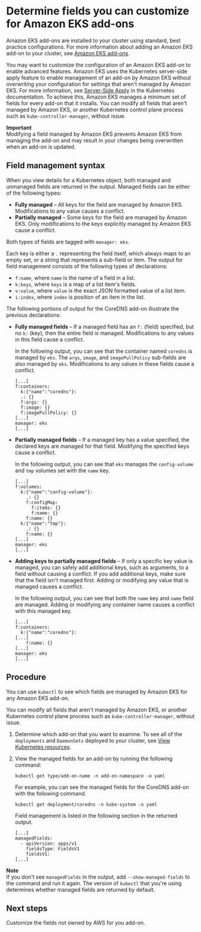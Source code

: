 # Determine fields you can customize for Amazon EKS add\-ons<a name="kubernetes-field-management"></a>

Amazon EKS add\-ons are installed to your cluster using standard, best practice configurations\. For more information about adding an Amazon EKS add\-on to your cluster, see [Amazon EKS add\-ons](eks-add-ons.md)\. 

You may want to customize the configuration of an Amazon EKS add\-on to enable advanced features\. Amazon EKS uses the Kubernetes server\-side apply feature to enable management of an add\-on by Amazon EKS without overwriting your configuration for settings that aren't managed by Amazon EKS\. For more information, see [Server\-Side Apply](https://kubernetes.io/docs/reference/using-api/server-side-apply/) in the Kubernetes documentation\. To achieve this, Amazon EKS manages a minimum set of fields for every add\-on that it installs\. You can modify all fields that aren't managed by Amazon EKS, or another Kubernetes control plane process such as `kube-controller-manager`, without issue\. 

**Important**  
Modifying a field managed by Amazon EKS prevents Amazon EKS from managing the add\-on and may result in your changes being overwritten when an add\-on is updated\.

## Field management syntax<a name="add-on-config-management-understanding-field-management"></a>

When you view details for a Kubernetes object, both managed and unmanaged fields are returned in the output\. Managed fields can be either of the following types:
+ **Fully managed** – All keys for the field are managed by Amazon EKS\. Modifications to any value causes a conflict\.
+ **Partially managed** – Some keys for the field are managed by Amazon EKS\. Only modifications to the keys explicitly managed by Amazon EKS cause a conflict\.

Both types of fields are tagged with `manager: eks`\.

Each key is either a `.` representing the field itself, which always maps to an empty set, or a string that represents a sub\-field or item\. The output for field management consists of the following types of declarations:
+ `f:name`, where `name` is the name of a field in a list\.
+ `k:keys`, where `keys` is a map of a list item's fields\.
+ `v:value`, where `value` is the exact JSON formatted value of a list item\.
+ `i:index`, where `index` is position of an item in the list\.

The following portions of output for the CoreDNS add\-on illustrate the previous declarations: 
+ **Fully managed fields** – If a managed field has an `f:` \(field\) specified, but no `k:` \(key\), then the entire field is managed\. Modifications to any values in this field cause a conflict\. 

  In the following output, you can see that the container named `coredns` is managed by `eks`\. The `args`, `image`, and `imagePullPolicy` sub\-fields are also managed by `eks`\. Modifications to any values in these fields cause a conflict\.

  ```
  [...]
  f:containers:
    k:{"name":"coredns"}:
    .: {}
    f:args: {}
    f:image: {}
    f:imagePullPolicy: {}
  [...]
  manager: eks
  [...]
  ```
+ **Partially managed fields** – If a managed key has a value specified, the declared keys are managed for that field\. Modifying the specified keys cause a conflict\. 

  In the following output, you can see that `eks` manages the `config-volume` and `tmp` volumes set with the `name` key\.

  ```
  [...]
  f:volumes:
    k:{"name":"config-volume"}:
      .: {}
      f:configMap:
        f:items: {}
        f:name: {}
      f:name: {}
    k:{"name":"tmp"}:
      .: {}
      f:name: {}
  [...]
  manager: eks
  [...]
  ```
+ **Adding keys to partially managed fields** – If only a specific key value is managed, you can safely add additional keys, such as arguments, to a field without causing a conflict\. If you add additional keys, make sure that the field isn't managed first\. Adding or modifying any value that is managed causes a conflict\.

  In the following output, you can see that both the `name` key and `name` field are managed\. Adding or modifying any container name causes a conflict with this managed key\. 

  ```
  [...]
  f:containers:
    k:{"name":"coredns"}:
  [...]
      f:name: {}
  [...]
  manager: eks
  [...]
  ```

## Procedure<a name="view-field-management"></a>

You can use `kubectl` to see which fields are managed by Amazon EKS for any Amazon EKS add\-on\. 

You can modify all fields that aren't managed by Amazon EKS, or another Kubernetes control plane process such as `kube-controller-manager`, without issue\. 

1. Determine which add\-on that you want to examine\. To see all of the `deployments` and `DaemonSets` deployed to your cluster, see [View Kubernetes resources](view-kubernetes-resources.md)\.

1. View the managed fields for an add\-on by running the following command:

   ```
   kubectl get type/add-on-name -n add-on-namespace -o yaml
   ```

   For example, you can see the managed fields for the CoreDNS add\-on with the following command\.

   ```
   kubectl get deployment/coredns -n kube-system -o yaml
   ```

   Field management is listed in the following section in the returned output\.

   ```
   [...]
   managedFields:
     - apiVersion: apps/v1
       fieldsType: FieldsV1
       fieldsV1:                        
   [...]
   ```
**Note**  
If you don't see `managedFields` in the output, add `--show-managed-fields` to the command and run it again\. The version of `kubectl` that you're using determines whether managed fields are returned by default\.

## Next steps<a name="view-field-management-next-steps"></a>

Customize the fields not owned by AWS for you add\-on\.